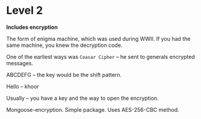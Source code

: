 # Level 2

**Includes encryption**

The form of enigma machine, which was used during WWII. If you had the same machine, you knew the decryption code.

One of the earliest ways was `Ceasar Cipher` – he sent to generals encrypted messages.

ABCDEFG – the key would be the shift pattern. 

Hello – khoor

Usually – you have a key and the way to open the encryption.

Mongoose-encryption. Simple package. Uses AES-256-CBC method.
